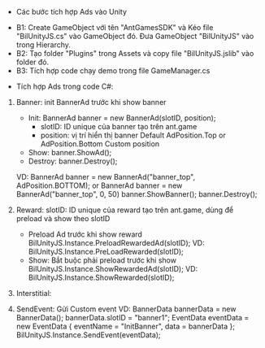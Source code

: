 * Các bước tích hợp Ads vào Unity
- B1:
    Create GameObject với tên "AntGamesSDK" và Kéo file "BilUnityJS.cs" vào GameObject đó.
    Đưa GameObject "BilUnityJS" vào trong Hierarchy.
- B2:
    Tạo folder "Plugins" trong Assets và copy file "BilUnityJS.jslib" vào folder đó.
- B3: 
    Tích hợp code chạy demo trong file GameManager.cs



* Tích hợp Ads trong code C#:
1. Banner: init BannerAd trước khi show banner
    - Init: BannerAd banner = new BannerAd(slotID, position);
        + slotID: ID unique của banner tạo trên ant.game
        + position: vị trí hiển thị banner
            Default AdPosition.Top or AdPosition.Bottom Custom position
    - Show: banner.ShowAd();
    - Destroy: banner.Destroy();

    VD:
        BannerAd banner = new BannerAd("banner_top", AdPosition.BOTTOM);
        or
        BannerAd banner = new BannerAd("banner_top", 0, 50)
        banner.ShowBanner();
        banner.Destroy();

2. Reward:
    slotID: ID unique của reward tạo trên ant.game, dùng để preload và show theo slotID

    - Preload Ad trước khi show reward
        BilUnityJS.Instance.PreloadRewardedAd(slotID);
            VD: BilUnityJS.Instance.PreLoadRewarded(slotID);
    - Show: Bắt buộc phải preload trước khi show
        BilUnityJS.Instance.ShowRewardedAd(slotID);
            VD: BilUnityJS.Instance.ShowRewarded(slotID);

3. Interstitial:


4. SendEvent: Gửi Custom event
    VD:
        BannerData bannerData = new BannerData();
        bannerData.slotID = "banner1";
        EventData<BannerData> eventData = new EventData<BannerData>
        {
            eventName = "InitBanner",
            data = bannerData
        };
        BilUnityJS.Instance.SendEvent(eventData);

